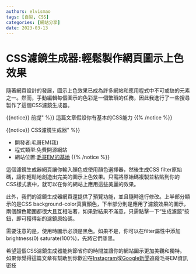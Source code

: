 ```yaml
---
authors: elvismao
tags: [自製, CSS]
categories: [網站分享]
date: 2023-03-13
---
```


# CSS濾鏡生成器:輕鬆製作網頁圖示上色效果

隨著網頁設計的發展，圖示上色效果已成為許多網站和應用程式中不可或缺的元素之一。然而，手動編輯每個圖示的色彩是一個繁瑣的任務，因此我進行了一些搜尋製作了這個CSS濾鏡生成器。

<!--more-->

{{notice}}
前提" %}}
這篇文章假設你有基本的CSS能力
{{% /notice %}}

{{notice}}
CSS濾鏡生成器" %}}

- 開發者:毛哥EM(我)
- 程式類型:免費開源網站
- 網站位置:[毛哥EM的基地](https://Edit-Mr.github.io/code/svg-filter)
  {{% /notice %}}

這個濾鏡生成器網頁讓你輸入顏色或使用顏色選擇器，然後生成CSS filter原始碼，讓你輕鬆地創造出完美的圖示上色效果。只需將原始碼複製並粘貼到你的CSS樣式表中，就可以在你的網站上應用這些美麗的效果。

此外，我們的濾鏡生成器網頁還提供了預覽功能，並且隨時進行修改。上半部分顯示的是CSS background-color真實顏色，下半部分則是應用了濾鏡效果的圖示，兩個顏色範圍都很大且互相貼著，如果對結果不滿意，只需點擊一下“生成濾鏡”按鈕，即可獲得新的濾鏡原始碼。

需要注意的是，使用時圖示必須是黑色。如果不是，你可以在filter屬性中添加brightness(0) saturate(100%)，先將它們塗黑。

希望這個CSS濾鏡生成器能夠節省你的時間並讓你的網站圖示更加美觀和獨特。如果你覺得這篇文章有幫助到你歡迎在[Instagram](https://instagram.com/em.tec.blog)或[Google新聞](https://news.google.com/s/CBIwgtnWzKAB?sceid=TW:zh-Hant&sceid=TW:zh-Hant&r=11&oc=1)追蹤毛哥EM資訊密技
